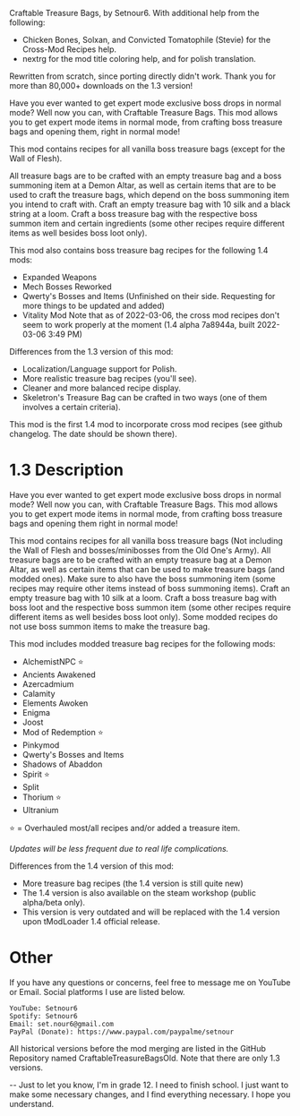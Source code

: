 Craftable Treasure Bags, by Setnour6.
With additional help from the following:
- Chicken Bones, Solxan, and Convicted Tomatophile (Stevie) for the Cross-Mod Recipes help.
- nextrg for the mod title coloring help, and for polish translation.

Rewritten from scratch, since porting directly didn't work. Thank you for more than 80,000+ downloads on the 1.3 version!

Have you ever wanted to get expert mode exclusive boss drops in normal mode? Well now you can, with Craftable Treasure Bags. This mod allows you to get expert mode items in normal mode, from crafting boss treasure bags and opening them, right in normal mode!

This mod contains recipes for all vanilla boss treasure bags (except for the Wall of Flesh).

All treasure bags are to be crafted with an empty treasure bag and a boss summoning item at a Demon Altar, as well as certain items that are to be used to craft the treasure bags, which depend on the boss summoning item you intend to craft with.
Craft an empty treasure bag with 10 silk and a black string at a loom.
Craft a boss treasure bag with the respective boss summon item and certain ingredients (some other recipes require different items as well besides boss loot only).

This mod also contains boss treasure bag recipes for the following 1.4 mods:
- Expanded Weapons
- Mech Bosses Reworked
- Qwerty's Bosses and Items (Unfinished on their side. Requesting for more things to be updated and added)
- Vitality Mod
Note that as of 2022-03-06, the cross mod recipes don't seem to work properly at the moment (1.4 alpha 7a8944a, built 2022-03-06 3:49 PM)

Differences from the 1.3 version of this mod:
- Localization/Language support for Polish.
- More realistic treasure bag recipes (you'll see).
- Cleaner and more balanced recipe display.
- Skeletron's Treasure Bag can be crafted in two ways (one of them involves a certain criteria).

This mod is the first 1.4 mod to incorporate cross mod recipes (see github changelog. The date should be shown there).

# 1.3 Description

Have you ever wanted to get expert mode exclusive boss drops in normal mode? Well now you can, with Craftable Treasure Bags. This mod allows you to get expert mode items in normal mode, from crafting boss treasure bags and opening them right in normal mode!

This mod contains recipes for all vanilla boss treasure bags (Not including the Wall of Flesh and bosses/minibosses from the Old One's Army).
All treasure bags are to be crafted with an empty treasure bag at a Demon Altar, as well as certain items that can be used to make treasure bags (and modded ones). Make sure to also have the boss summoning item (some recipes may require other items instead of boss summoning items).
Craft an empty treasure bag with 10 silk at a loom.
Craft a boss treasure bag with boss loot and the respective boss summon item (some other recipes require different items as well besides boss loot only).
Some modded recipes do not use boss summon items to make the treasure bag.

This mod includes modded treasure bag recipes for the following mods:
- AlchemistNPC ⭐
- Ancients Awakened
- Azercadmium
- Calamity
- Elements Awoken
- Enigma
- Joost
- Mod of Redemption ⭐
- Pinkymod
- Qwerty's Bosses and Items
- Shadows of Abaddon
- Spirit ⭐
- Split
- Thorium ⭐
- Ultranium

⭐ = Overhauled most/all recipes and/or added a treasure item.

*Updates will be less frequent due to real life complications.*

Differences from the 1.4 version of this mod:
- More treasure bag recipes (the 1.4 version is still quite new)
- The 1.4 version is also available on the steam workshop (public alpha/beta only).
- This version is very outdated and will be replaced with the 1.4 version upon tModLoader 1.4 official release.

# Other

If you have any questions or concerns, feel free to message me on YouTube or Email. Social platforms I use are listed below.
~~~~~~
YouTube: Setnour6
Spotify: Setnour6
Email: set.nour6@gmail.com
PayPal (Donate): https://www.paypal.com/paypalme/setnour
~~~~~~

All historical versions before the mod merging are listed in the GitHub Repository named CraftableTreasureBagsOld. Note that there are only 1.3 versions.

-- Just to let you know, I'm in grade 12. I need to finish school. I just want to make some necessary changes, and I find everything necessary. I hope you understand.
